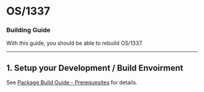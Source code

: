 #   OS/1337
### Building Guide

With this guide, you should be able to rebuild OS/1337.

---

## 1. Setup your Development / Build Envoirment
See [Package Build Guide - Prerequesites](docu/building-packages.md#Prerequesites) for details.

